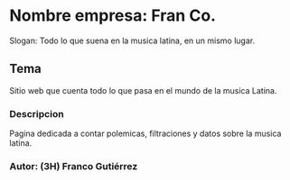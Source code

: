 # Nombre empresa: Fran Co.
Slogan: Todo lo que suena en la 
musica latina, en un mismo lugar.

## Tema
Sitio web que cuenta todo lo que pasa
en el mundo de la musica Latina.

### Descripcion
Pagina dedicada a contar polemicas, filtraciones y
datos sobre la musica latina.

### Autor: (3H) Franco Gutiérrez